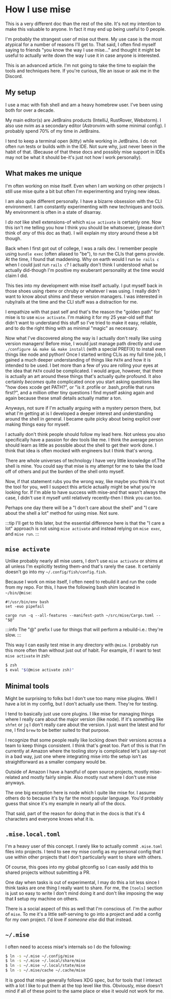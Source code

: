 # How I use mise

This is a very different doc than the rest of the site. It's not my
intention to make this valuable to anyone. In fact it may end up being
useful to 0 people.

I'm probably the strangest user of mise out there. My use case is the
most atypical for a number of reasons I'll get to. That said, I often
find myself saying to friends "you know the way I use mise..." and thought
it might be useful to actually write down the way I use it in case
anyone is interested.

This is an advanced article. I'm not going to take the time to explain
the tools and techniques here. If you're curious, file an issue or ask
me in the Discord.

## My setup

I use a mac with fish shell and am a heavy homebrew user. I've been using
both for over a decade.

My main editor(s) are JetBrains products (IntelliJ, RustRover, Webstorm).
I also use nvim as a secondary editor (Astronvim with some minimal config).
I probably spend 70% of my time in JetBrains.

I tend to keep a terminal open (kitty) while working in JetBrains. I do not
often run tests or builds with in the IDE. Not sure why, just never been
in the habit of that. (Because of that these docs and possibly mise support in
IDEs may not be what it should be-it's just not how I work personally).

## What makes me unique

I'm often working on mise itself. Even when I am working on other projects
I still use mise quite a bit but often I'm experimenting and trying new ideas.

I am also quite different personally. I have a bizarre obsession with
the CLI environment. I am constantly experimenting with new techniques
and tools. My environment is often in a state of disarray.

I _do not_ like shell extensions-of which `mise activate` is certainly one.
Now this isn't me telling you how I think you should be whatsoever,
(please don't think of _any_ of this doc as that). I will explain my
story around these a bit though.

Back when I first got out of college, I was a rails dev. I remember
people using `bundle exec` (often aliased to "be"), to run the CLIs
that gems provide. At the time, I found that maddening. Why on earth
would I run `be rails c` when I could just run `rails c`? I actually
don't think I understood what `be` actually did-though I'm positive my
exuberant personality at the time would claim I did.

This ties into my development with mise itself actually. I put myself
back in those shoes using rbenv or chruby or whatever I was using. I
really didn't want to know about shims and these version managers. I
was interested in ruby/rails at the time and the CLI stuff was a
distraction for me.

I empathize with that past self and that's the reason the
"golden path" for mise is to use `mise activate`. I'm making it for
my 25 year-old self that didn't want to understand this stuff so I've
tried to make it easy, reliable, and to do the right thing with as
minimal "magic" as necessary.

Now what I've discovered along the way is I actually don't really like
using version managers! Before mise, I would just manage path directly
and use `./configure && make && make install` (with a special PREFIX) 
to install even things like node and python! Once I started writing CLIs as my full time job,
I gained a much deeper understanding of things like `PATH` and how it is
intended to be used. I bet more than a few of you are rolling your eyes
at the idea that `PATH` could be complicated. I would argue, however,
that there is actually an art around these things that's actually quite
profound. It also certainly _becomes_ quite complicated once you start
asking questions like "how does xcode get PATH?", or "is it .profile or .bash_profile that runs first?", and a million other tiny questions
I find myself asking again and again because these small details actually matter a ton.

Anyways, not sure if I'm actually arguing with a mystery person there,
but what I'm getting at is I developed a deeper interest and understanding around the shell in general. I became quite picky about being explicit over making things easy for myself.

I actually don't think people should follow my lead here. Not unless
you also specifically have a passion for dev tools like me. I think
the average person should learn as little as possible about the shell
to get their work done. I think that idea is often mocked with engineers
but I think that's wrong.

There are whole universes of technology I have very little knowledge of.The shell is mine. You could say that mise is my attempt for me to take
the load off of others and put the burden of the shell onto myself.

Now, if that statement rubs you the wrong way, like maybe you think
it's not the tool for you, well I suspect this article actually might
be what you're looking for. If I'm able to have success with mise-and
that wasn't always the case, I didn't use it myself until relatively
recently-then I think you can too.

Perhaps one day there will be a "I don't care about the shell" and
"I care about the shell a lot" method for using mise. Not sure.

:::tip
I'll get to this later, but the essential difference here is that the
"I care a lot" approach is not using `mise activate` and instead relying
on `mise exec`, and `mise run`.
:::

## `mise activate`

Unlike probably nearly all mise users, I don't use `mise activate` or
shims at all unless I'm explicitly testing them-and that's rarely the
case. It certainly doesn't go into my `~/.config/fish/config.fish`.

Because I work on mise itself, I often need to rebuild it and run the code from my repo. For this, I have the following bash shim located in
`~/bin/@mise`:

```fish
#!/usr/bin/env bash
set -euo pipefail

cargo run -q --all-features --manifest-path ~/src/mise/Cargo.toml -- "$@"
```

:::info
The "@" prefix I use for things that will perform a rebuild-i.e.: they're slow.
:::

This way I can easily test mise in any directory with `@mise`. I probably
run this more often than without just out of habit. For example, if I want to test `mise activate` in zsh:

```sh
$ zsh
$ eval "$(@mise activate zsh)"
```

## Minimal tools

Might be surprising to folks but I don't use too many mise plugins. Well
I have a lot in my config, but I don't actually use them. They're for
testing.

I tend to basically just use core plugins. I like mise for managing
things where I really care about the major version (like node). If it's
something like `shfmt` or `jq` I don't really care about the version.
I just want the latest and for me, I find `brew` to be better suited to
that purpose.

I recognize that some people really like locking down their versions
across a team to keep things consistent. I think that's great too.
Part of this is that I'm currently at Amazon where the tooling story
is complicated let's just say-not in a bad way, just one where
integrating mise into the setup isn't as straightforward as a smaller
company would be.

Outside of Amazon I have a handful of open source projects, mostly
mise-related and mostly fairly simple. Also mostly rust where I don't
use mise anyways.

The one big exception here is node which I quite like mise for. I assume
others do to because it's by far the most popular language. You'd
probably guess that since it's my example in nearly all of the docs.

That said, part of the reason for doing that in the docs is that it's 4
characters and everyone knows what it is.

## `.mise.local.toml`

I'm a heavy user of this concept. I rarely like to actually commit `.mise.toml`
files into projects. I tend to see my mise config as my personal config that
I use within other projects that I don't particularly want to share with others.

Of course, this goes into my global gitconfig so I can easily add this to
shared projects without submitting a PR.

One day when tasks is out of experimental, I may do this a lot less since I
think tasks are one thing I really want to share. For me, the `[tools]`
section is just so easy to write I don't mind doing it and don't like
imposing the way that **I** setup my machine on others.

There is a social aspect of this as well that I'm conscious of. I'm
the author of `mise`. To me it's a little self-serving to go into a project
and add a config for my own project. I'd love if _someone else_ did that
instead.

## `~/.mise`

I often need to access mise's internals so I do the following:

```sh
$ ln -s ~/.mise ~/.config/mise
$ ln -s ~/.mise ~/.local/share/mise
$ ln -s ~/.mise ~/.local/state/mise
$ ln -s ~/.mise/cache ~/.cache/mise
```

It is good that mise generally follows XDG spec, but for tools that I interact
with a lot I like to put them at the top level like this. Obviously,
mise doesn't mind if all of these point to the same place or else it would
not work for me.
